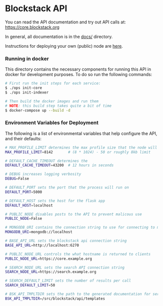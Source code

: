 # Blockstack API

You can read the API documentation and try out API calls at: https://core.blockstack.org

In general, all documentation is in the [docs/](https://github.com/blockstack/blockstack-core/tree/master/docs) directory.

Instructions for deploying your own (public) node are [here](https://github.com/blockstack/blockstack-core/tree/master/docs/install-api.md).

### Running in docker

This directory contains the necessary components for running this API in docker for development purposes. To do so run the following commands:

```bash
# First run the init steps for each service:
$ ./ops init-core
$ ./ops init-indexer

# Then build the docker images and run them
# NOTE: this build step takes quite a bit of time
$ docker-compose up --build -d 
```

### Environment Variables for Deployment

The following is a list of environmental variables that help configure the API, and their defaults:

```bash
# MAX_PROFILE_LIMIT determines the max profile size that the node will index
MAX_PROFILE_LIMIT=8142       # (8 * 1024) - 50 or roughly 8kb limit

# DEFAULT_CACHE_TIMEOUT determines the
DEFAULT_CACHE_TIMEOUT=43200  # 12 hours in seconds

# DEBUG increases logging verbosity
DEBUG=False

# DEFAULT_PORT sets the port that the process will run on
DEFAULT_PORT=5000

# DEFAULT_HOST sets the host for the flask app
DEFAULT_HOST=localhost

# PUBLIC_NODE disables posts to the API to prevent malicous use
PUBLIC_NODE=False

# MONGODB_URI contains the connection string to use for connecting to mongo
MONGODB_URI=mongodb://localhost

# BASE_API_URL sets the blockstack api connection string
BASE_API_URL=http://localhost:6270

# PUBLIC_NODE_URL controls the what hostname is returned to clients
PUBLIC_NODE_URL=https://core.example.org

# SEARCH_NODE_URL sets the search API connection string
SEARCH_NODE_URL=https://search.example.org

# SEARCH_DEFAULT_LIMIT sets the number of results per call
SEARCH_DEFAULT_LIMIT=50

# BSK_API_TMPLTDIR sets the path to the generated documentation for serving
BSK_API_TMPLTDIR=/src/blockstack/api/templates
```
